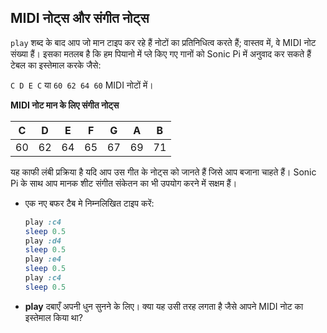 ## MIDI नोट्स और संगीत नोट्स

`play` शब्द के बाद आप जो मान टाइप कर रहे हैं नोटों का प्रतिनिधित्व करते हैं; वास्तव में, वे MIDI नोट संख्या हैं। इसका मतलब है कि हम पियानो में प्ले किए गए गानों को Sonic Pi में अनुवाद कर सकते हैं टेबल का इस्तेमाल करके जैसे:

`C D E C` या `60 62 64 60` MIDI नोटों में।

**MIDI नोट मान के लिए संगीत नोट्स**

| C  | D  | E  | F  | G  | A  | B  |
|:--:|:--:|:--:|:--:|:--:|:--:|:--:|
| 60 | 62 | 64 | 65 | 67 | 69 | 71 |

यह काफी लंबी प्रक्रिया है यदि आप उस गीत के नोट्स को जानते हैं जिसे आप बजाना चाहते हैं। Sonic Pi के साथ आप मानक शीट संगीत संकेतन का भी उपयोग करने में सक्षम हैं।

- एक नए बफर टैब मे निम्नलिखित टाइप करें:
    
    ```ruby
    play :c4
    sleep 0.5
    play :d4
    sleep 0.5
    play :e4
    sleep 0.5
    play :c4
    sleep 0.5
    ```

- **play** दबाएँ अपनी धुन सुनने के लिए। क्या यह उसी तरह लगता है जैसे आपने MIDI नोट का इस्तेमाल किया था?